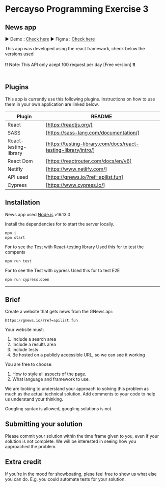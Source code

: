 # Percayso Programming Exercise 3

## News app

▶️ Demo : [Check here](https://news-percayso-test.netlify.app/)
▶️ Figma : [Check here](https://www.figma.com/file/NQaHoISOcFI2EvePRxW1at/Percayso-News?node-id=17%3A2)

This app was developed using the react framework, check below the versions used<br><br>
❗❗ Note: This API only acept 100 request per day [Free version] ❗❗<br><br>

## Plugins

This app is currently use this following plugins.
Instructions on how to use them in your own application are linked below.

| Plugin                | README                                                          |
| --------------------- | --------------------------------------------------------------- |
| React                 | [https://reactjs.org/]                                          |
| SASS                  | [https://sass-lang.com/documentation/]                          |
| React-testing-library | [https://testing-library.com/docs/react-testing-library/intro/] |
| React Dom             | [https://reactrouter.com/docs/en/v6]                            |
| Netifly               | [https://www.netlify.com/]                                      |
| API used              | [https://gnews.io/?ref=apilist.fun]                             |
| Cypress               | [https://www.cypress.io/]                                       |

## Installation

News app used [Node.js](https://nodejs.org/) v16.13.0

Install the dependencies for to start the server locally.

```sh
npm i
npm start
```

For to see the Test with React-testing library
Used this for to test the compents

```sh
npm run test
```

For to see the Test with cypress
Used this for to test E2E

```sh
npm run cypress:open
```

---

## Brief

Create a website that gets news from the GNews api:

    https://gnews.io/?ref=apilist.fun

Your website must:

1. Include a search area
2. Include a results area
3. Include tests
4. Be hosted on a publicly accessible URL, so we can see it working

You are free to choose:

1. How to style all aspects of the page.
2. What language and framework to use.

We are looking to understand your approach to solving this problem as much as the actual technical solution. Add comments to your code to help us understand your thinking.

Googling syntax is allowed, googling solutions is not.

## Submitting your solution

Please commit your solution within the time frame given to you, even if your solution is not complete. We will be interested in seeing how you approached the problem.

## Extra credit

If you're in the mood for showboating, plese feel free to show us what else you can do. E.g. you could automate tests for your solution.
